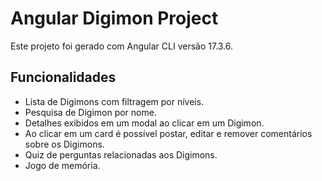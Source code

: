 # Angular Digimon Project

Este projeto foi gerado com Angular CLI versão 17.3.6.


## Funcionalidades

* Lista de Digimons com filtragem por níveis.
* Pesquisa de Digimon por nome.
* Detalhes exibidos em um modal ao clicar em um Digimon.
* Ao clicar em um card é possível postar, editar e remover comentários sobre os Digimons.
* Quiz de perguntas relacionadas aos Digimons.
* Jogo de memória.
